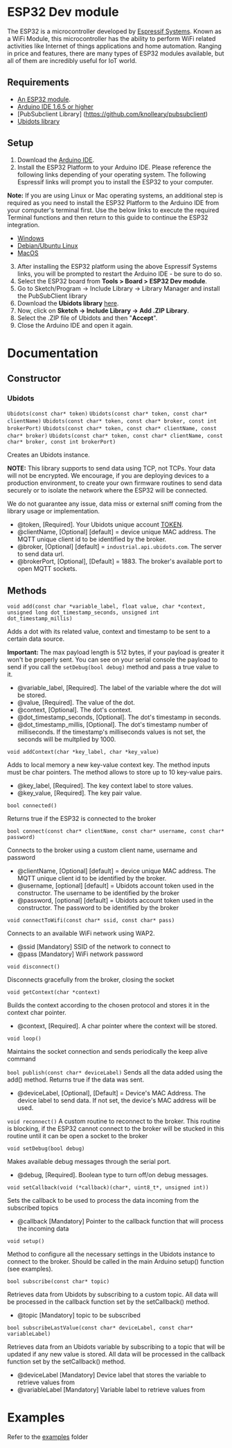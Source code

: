 # ESP32 Dev module

The ESP32 is a microcontroller developed by [Espressif Systems](http://espressif.com/). Known as a WiFi Module, this microcontroller has the ability to perform WiFi related activities like Internet of things applications and home automation. Ranging in price and features, there are many types of ESP32 modules available, but all of them are incredibly useful for IoT world.

## Requirements

- [An ESP32 module](https://www.sparkfun.com/products/15663).
- [Arduino IDE 1.6.5 or higher](https://www.arduino.cc/en/Main/Software)
- [PubSubclient Library] (https://github.com/knolleary/pubsubclient)
- [Ubidots library](https://github.com/ubidots/esp32/archive/main.zip)

## Setup

1. Download the [Arduino IDE](https://www.arduino.cc/en/Main/Software).
2. Install the ESP32 Platform to your Arduino IDE. Please reference the following links depending of your operating system. The following Espressif links will prompt you to install the ESP32 to your computer. 

**Note:** If you are using Linux or Mac operating systems, an additional step is required as you need to install the ESP32 Platform to the Arduino IDE from your computer's terminal first. Use the below links to execute the required Terminal functions and then return to this guide to continue the ESP32 integration.

- [Windows](https://github.com/espressif/arduino-esp32/blob/master/docs/arduino-ide/windows.md)
- [Debian/Ubuntu Linux](https://github.com/espressif/arduino-esp32/blob/master/docs/arduino-ide/debian_ubuntu.md)
- [MacOS](https://github.com/espressif/arduino-esp32/blob/master/docs/arduino-ide/mac.md)
3. After installing the ESP32 platform using the above Espressif Systems links, you will be prompted to restart the Arduino IDE - be sure to do so. 
5. Select the ESP32 board from **Tools > Board > ESP32 Dev module**.
6. Go to Sketch/Program -> Include Library -> Library Manager and install the PubSubClient library
6. Download the **Ubidots library** [here](https://github.com/ubidots/esp32-mqtt/archive/main.zip).
7. Now, click on **Sketch -> Include Library -> Add .ZIP Library**.
8. Select the .ZIP file of Ubidots and then "**Accept**".
9. Close the Arduino IDE and open it again.

# Documentation

## Constructor

### Ubidots

`Ubidots(const char* token)`
`Ubidots(const char* token, const char* clientName)`
`Ubidots(const char* token, const char* broker, const int brokerPort)`
`Ubidots(const char* token, const char* clientName, const char* broker)`
`Ubidots(const char* token, const char* clientName, const char* broker, const int brokerPort)`

Creates an Ubidots instance.

**NOTE:** This library supports to send data using TCP, not TCPs. Your data will not be encrypted. We encourage, if you are deploying devices to a production environment, to create your own firmware routines to send data securely or to isolate the network where the ESP32 will be connected.

We do not guarantee any issue, data miss or external sniff coming from the library usage or implementation.

- @token, [Required]. Your Ubidots unique account [TOKEN](http://help.ubidots.com/user-guides/find-your-token-from-your-ubidots-account).
- @clientName, [Optional] [default] = device unique MAC address. The MQTT unique client id to be identified by the broker.
- @broker, [Optional] [default] = `industrial.api.ubidots.com`. The server to send data url.
- @brokerPort, [Optional], [Default] = 1883. The broker's available port to open MQTT sockets.

## Methods

`void add(const char *variable_label, float value, char *context, unsigned long dot_timestamp_seconds, unsigned int dot_timestamp_millis)`

Adds a dot with its related value, context and timestamp to be sent to a certain data source.

**Important:** The max payload length is 512 bytes, if your payload is greater it won't be properly sent. You can see on your serial console the payload to send if you call the `setDebug(bool debug)` method and pass a true value to it.

- @variable_label, [Required]. The label of the variable where the dot will be stored.
- @value, [Required]. The value of the dot.
- @context, [Optional]. The dot's context.
- @dot_timestamp_seconds, [Optional]. The dot's timestamp in seconds.
- @dot_timestamp_millis, [Optional]. The dot's timestamp number of milliseconds. If the timestamp's milliseconds values is not set, the seconds will be multplied by 1000.

`void addContext(char *key_label, char *key_value)`

Adds to local memory a new key-value context key. The method inputs must be char pointers. The method allows to store up to 10 key-value pairs.

- @key_label, [Required]. The key context label to store values.
- @key_value, [Required]. The key pair value.

`bool connected()`

Returns true if the ESP32 is connected to the broker

`bool connect(const char* clientName, const char* username, const char* password)`

Connects to the broker using a custom client name, username and password

- @clientName, [Optional] [default] = device unique MAC address. The MQTT unique client id to be identified by the broker.
- @username, [optional] [default] = Ubidots account token used in the constructor. The username to be identified by the broker
- @password, [optional] [default] = Ubidots account token used in the constructor. The password to be identified by the broker

`void connectToWifi(const char* ssid, const char* pass)`

Connects to an available WiFi network using WAP2.

- @ssid [Mandatory] SSID of the network to connect to
- @pass [Mandatory] WiFi network password

`void disconnect()`

Disconnects gracefully from the broker, closing the socket

`void getContext(char *context)`

Builds the context according to the chosen protocol and stores it in the context char pointer.

- @context, [Required]. A char pointer where the context will be stored.

`void loop()`

Maintains the socket connection and sends periodically the keep alive command

`bool publish(const char* deviceLabel)`
Sends all the data added using the add() method. Returns true if the data was sent.

- @deviceLabel, [Optional], [Default] = Device's MAC Address. The device label to send data. If not set, the device's MAC address will be used.

`void reconnect()`
A custom routine to reconnect to the broker. This routine is blocking, if the ESP32 cannot connect to the broker will be stucked in this routine until it can be open a socket to the broker

`void setDebug(bool debug)`

Makes available debug messages through the serial port.

- @debug, [Required]. Boolean type to turn off/on debug messages.

`void setCallback(void (*callback)(char*, uint8_t*, unsigned int))`

Sets the callback to be used to process the data incoming from the subscribed topics

- @callback [Mandatory] Pointer to the callback function that will process the incoming data

`void setup()`

Method to configure all the necessary settings in the Ubidots instance to connect to the broker. Should be called in the main Arduino setup() function (see examples).

`bool subscribe(const char* topic)`

Retrieves data from Ubidots by subscribing to a custom topic. All data will be processed in the callback function set by the setCallback() method.
- @topic [Mandatory] topic to be subscribed

`bool subscribeLastValue(const char* deviceLabel, const char* variableLabel)`

Retrieves data from an Ubidots variable by subscribing to a topic that will be updated if any new value is stored. All data will be processed in the callback function set by the setCallback() method.
- @deviceLabel [Mandatory] Device label that stores the variable to retrieve values from
- @variableLabel [Mandatory] Variable label to retrieve values from

# Examples

Refer to the [examples](/examples) folder
